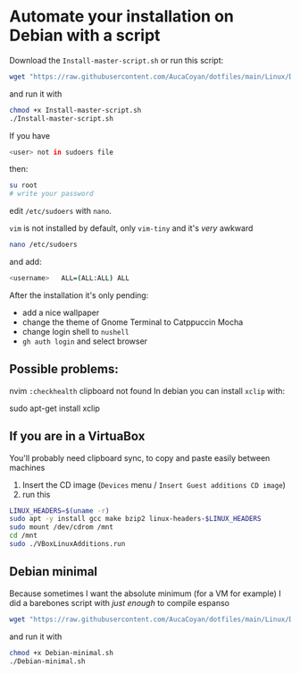 # Automate your installation on Debian with a script

Download the `Install-master-script.sh` or run this script:

```bash
wget "https://raw.githubusercontent.com/AucaCoyan/dotfiles/main/Linux/Debian/Install-master-script.sh" --output-document=Install-master-script.sh
```

and run it with

```bash
chmod +x Install-master-script.sh
./Install-master-script.sh
```

If you have

```bash
<user> not in sudoers file
```

then:

```bash
su root
# write your password
```

edit `/etc/sudoers` with `nano`.

`vim` is not installed by default, only `vim-tiny` and it's _very_ awkward

```bash
nano /etc/sudoers
```

and add:

```bash
<username>   ALL=(ALL:ALL) ALL
```

After the installation it's only pending:

- add a nice wallpaper
- change the theme of Gnome Terminal to Catppuccin Mocha
- change login shell to `nushell`
- `gh auth login` and select browser

## Possible problems:

nvim `:checkhealth` clipboard not found
In debian you can install `xclip` with:

sudo apt-get install xclip

## If you are in a VirtuaBox

You'll probably need clipboard sync, to copy and paste easily between machines

1. Insert the CD image (`Devices` menu / `Insert Guest additions CD image`)
2. run this

```bash
LINUX_HEADERS=$(uname -r)
sudo apt -y install gcc make bzip2 linux-headers-$LINUX_HEADERS
sudo mount /dev/cdrom /mnt
cd /mnt
sudo ./VBoxLinuxAdditions.run
```

## Debian minimal

Because sometimes I want the absolute minimum (for a VM for example) I did a
barebones script with _just enough_ to compile espanso

```bash
wget "https://raw.githubusercontent.com/AucaCoyan/dotfiles/main/Linux/Debian/Debian-minimal.sh" --output-document=Debian-minimal.sh
```

and run it with

```bash
chmod +x Debian-minimal.sh
./Debian-minimal.sh
```

